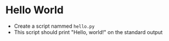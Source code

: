 # Hello World
 - Create a script nammed `hello.py` 
 - This script should print "Hello, world!" on the standard output
